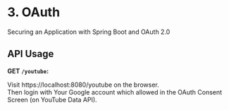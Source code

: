 # 3. OAuth

Securing an Application with Spring Boot and OAuth 2.0

## API Usage

**GET `/youtube`:**

Visit https://localhost:8080/youtube on the browser.\
Then login with Your Google account which allowed in the OAuth Consent Screen (on YouTube Data API).

